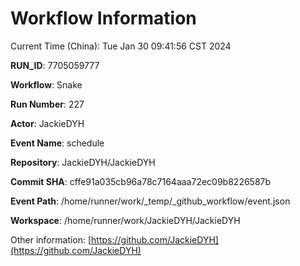 # Workflow Information

Current Time (China): Tue Jan 30 09:41:56 CST 2024  

**RUN_ID**: 7705059777  

**Workflow**: Snake  

**Run Number**: 227  

**Actor**: JackieDYH  

**Event Name**: schedule  

**Repository**: JackieDYH/JackieDYH  

**Commit SHA**: cffe91a035cb96a78c7164aaa72ec09b8226587b  

**Event Path**: /home/runner/work/_temp/_github_workflow/event.json  

**Workspace**: /home/runner/work/JackieDYH/JackieDYH  

Other information: [https://github.com/JackieDYH](https://github.com/JackieDYH)
